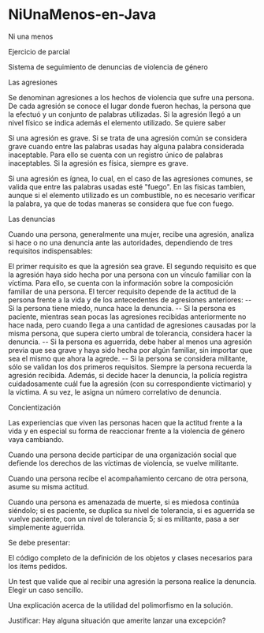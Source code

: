 # NiUnaMenos-en-Java
Ni una menos

Ejercicio de parcial

Sistema de seguimiento de denuncias de violencia de género

Las agresiones

Se denominan agresiones a los hechos de violencia que sufre una persona. De cada agresión se conoce el lugar donde fueron hechas, la persona que la efectuó y un conjunto de palabras utilizadas. Si la agresión llegó a un nivel físico se indica además el elemento utilizado. Se quiere saber

Si una agresión es grave. Si se trata de una agresión común se considera grave cuando entre las palabras usadas hay alguna palabra considerada inaceptable. Para ello se cuenta con un registro único de palabras inaceptables. Si la agresión es física, siempre es grave.

Si una agresión es ígnea, lo cual, en el caso de las agresiones comunes, se valida que entre las palabras usadas esté "fuego". En las fisicas tambien, aunque si el elemento utilizado es un combustible, no es necesario verificar la palabra, ya que de todas maneras se considera que fue con fuego.

Las denuncias

Cuando una persona, generalmente una mujer, recibe una agresión, analiza si hace o no una denuncia ante las autoridades, dependiendo de tres requisitos indispensables:

El primer requisito es que la agresión sea grave.
El segundo requisito es que la agresión haya sido hecha por una persona con un vínculo familiar con la víctima. Para ello, se cuenta con la información sobre la composición familiar de una persona.
El tercer requisito depende de la actitud de la persona frente a la vida y de los antecedentes de agresiones anteriores: -- Si la persona tiene miedo, nunca hace la denuncia. -- Si la persona es paciente, mientras sean pocas las agresiones recibidas anteriormente no hace nada, pero cuando llega a una cantidad de agresiones causadas por la misma persona, que supera cierto umbral de tolerancia, considera hacer la denuncia. -- Si la persona es aguerrida, debe haber al menos una agresión previa que sea grave y haya sido hecha por algún familiar, sin importar que sea el mismo que ahora la agrede. -- Si la persona se considera militante, sólo se validan los dos primeros requisitos.
Siempre la persona recuerda la agresión recibida. Además, si decide hacer la denuncia, la policía registra cuidadosamente cuál fue la agresión (con su correspondiente victimario) y la víctima. A su vez, le asigna un número correlativo de denuncia.

Concientización

Las experiencias que viven las personas hacen que la actitud frente a la vida y en especial su forma de reaccionar frente a la violencia de género vaya cambiando.

Cuando una persona decide participar de una organización social que defiende los derechos de las víctimas de violencia, se vuelve militante.

Cuando una persona recibe el acompañamiento cercano de otra persona, asume su misma actitud.

Cuando una persona es amenazada de muerte, si es miedosa continúa siéndolo; si es paciente, se duplica su nivel de tolerancia, si es aguerrida se vuelve paciente, con un nivel de tolerancia 5; si es militante, pasa a ser simplemente aguerrida.

Se debe presentar:

El código completo de la definición de los objetos y clases necesarios para los ítems pedidos.

Un test que valide que al recibir una agresión la persona realice la denuncia. Elegir un caso sencillo.

Una explicación acerca de la utilidad del polimorfismo en la solución.

Justificar: Hay alguna situación que amerite lanzar una excepción?

